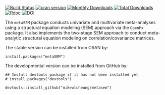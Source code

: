 [![Build Status](https://travis-ci.org/mikewlcheung/metasem.svg?branch=master)](https://travis-ci.org/mikewlcheung/metasem)
[![cran version](http://www.r-pkg.org/badges/version/metaSEM)](https://cran.r-project.org/package=metaSEM)
[![Monthly Downloads](http://cranlogs.r-pkg.org/badges/metaSEM)](http://cranlogs.r-pkg.org/badges/metaSEM)
[![Total Downloads](http://cranlogs.r-pkg.org/badges/grand-total/metaSEM)](http://cranlogs.r-pkg.org/badges/grand-total/metaSEM)
[![Rdoc](http://www.rdocumentation.org/badges/version/metaSEM)](http://www.rdocumentation.org/packages/metaSEM)
[![DOI](https://img.shields.io/badge/doi-10.3389/fpsyg.2014.01521-yellow.svg?style=flat)](https://doi.org/10.3389/fpsyg.2014.01521)

The `metaSEM` package conducts univariate and multivariate meta-analyses using a structural equation modeling (SEM) approach via the `OpenMx` package. It also implements the two-stage SEM approach to conduct meta-analytic structural equation modeling on correlation/covariance matrices.

The stable version can be installed from CRAN by:
```
install.packages("metaSEM")
```

The developmental version can be installed from GitHub by:
```
## Install devtools package if it has not been installed yet
# install.packages("devtools")

devtools::install_github("mikewlcheung/metasem")
```
